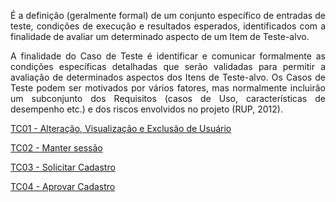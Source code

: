 <p align='justify'>É a definição (geralmente formal) de um conjunto específico de entradas de teste, condições de execução e resultados esperados, identificados com a finalidade de avaliar um determinado aspecto de um Item de Teste-alvo.</p>

<p align='justify'>A finalidade do Caso de Teste é identificar e comunicar formalmente as condições específicas detalhadas que serão validadas para permitir a avaliação de determinados aspectos dos Itens de Teste-alvo. Os Casos de Teste podem ser motivados por vários fatores, mas normalmente incluirão um subconjunto dos Requisitos (casos de Uso, características de desempenho etc.) e dos riscos envolvidos no projeto (RUP, 2012). </p>

[TC01 - Alteração, Visualização e Exclusão de Usuário](Especificação-dos-casos-de-teste-tc01)

[TC02 - Manter sessão](Especificação-dos-casos-de-teste-tc02)

[TC03 - Solicitar Cadastro](Especificação-dos-casos-de-teste-tc03)

[TC04 - Aprovar Cadastro](Especificação-dos-casos-de-teste-tc04)

